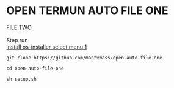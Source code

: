 # OPEN TERMUN AUTO FILE ONE
[ FILE TWO ](https://www.facebook.com/PhuminMaliwan)  
<br>
Step run  
[install os-installer select menu 1](https://github.com/mantvmass/os-installer)
```
git clone https://github.com/mantvmass/open-auto-file-one
```
```
cd open-auto-file-one
```
```
sh setup.sh
```
